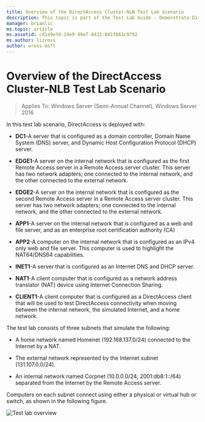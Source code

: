 ```yaml
---
title: Overview of the DirectAccess Cluster-NLB Test Lab Scenario
description: This topic is part of the Test Lab Guide - Demonstrate DirectAccess in a Cluster with Windows NLB for Windows Server 2016
manager: brianlic
ms.topic: article
ms.assetid: cd1e9efd-19e9-49e7-8432-881f661c9792
ms.author: lizross
author: eross-msft
---
```

# Overview of the DirectAccess Cluster-NLB Test Lab Scenario

>Applies To: Windows Server (Semi-Annual Channel), Windows Server 2016

In this test lab scenario, DirectAccess is deployed with:

-   **DC1**-A server that is configured as a domain controller, Domain Name System (DNS) server, and Dynamic Host Configuration Protocol (DHCP) server.

-   **EDGE1**-A server on the internal network that is configured as the first Remote Access server in a Remote Access server cluster. This server has two network adapters; one connected to the internal network, and the other connected to the external network.

-   **EDGE2**-A server on the internal network that is configured as the second Remote Access server in a Remote Access server cluster. This server has two network adapters; one connected to the internal network, and the other connected to the external network.

-   **APP1**-A server on the internal network that is configured as a web and file server, and as an enterprise root certification authority (CA)

-   **APP2**-A computer on the internal network that is configured as an IPv4 only web and file server. This computer is used to highlight the NAT64/DNS64 capabilities.

-   **INET1**-A server that is configured as an Internet DNS and DHCP server.

-   **NAT1**-A client computer that is configured as a network address translator (NAT) device using Internet Connection Sharing.

-   **CLIENT1**-A client computer that is configured as a DirectAccess client that will be used to test DirectAccess connectivity when moving between the internal network, the simulated Internet, and a home network.

The test lab consists of three subnets that simulate the following:

-   A home network named Homenet (192.168.137.0/24) connected to the Internet by a NAT.

-   The external network represented by the Internet subnet (131.107.0.0/24).

-   An internal network named Corpnet (10.0.0.0/24; 2001:db8:1::/64) separated from the Internet by the Remote Access server.

Computers on each subnet connect using either a physical or virtual hub or switch, as shown in the following figure.

![Test lab overview](../../../media/Overview-of-the-Test-Lab-Scenario_5/TLG_DA_Cluster.png)



